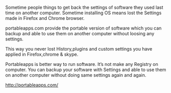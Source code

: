 <p>Sometime people things to get back the settings of software they used last time on another computer. Sometime installing OS means lost the Settings made in Firefox and Chrome browser.</p>

<p>portableapps.com provide the portable version of software which you can backup and able to use them on another computer without loosing any settings.</p>

<p>This way you never lost History,plugins and custom settings you have applied in Firefox,chrome &amp; skype.</p>

<p>Portableapps is better way to run software. It’s not make any Registry on computer. You can backup your software with Settings and able to use them on another computer without doing same settings again and again.</p>

<p><a href="http://portableapps.com/" title="http://portableapps.com/">http://portableapps.com/</a></p>
